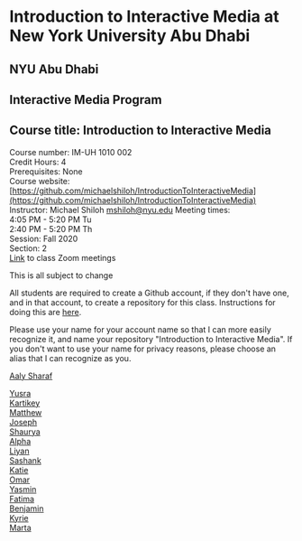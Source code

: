 # Introduction to Interactive Media at New York University Abu Dhabi  
## NYU Abu Dhabi
## Interactive Media Program
## Course title: Introduction to Interactive Media
Course number: IM-UH 1010 002    
Credit Hours: 4     
Prerequisites: None     
Course website: [https://github.com/michaelshiloh/IntroductionToInteractiveMedia](https://github.com/michaelshiloh/IntroductionToInteractiveMedia)    
Instructor: Michael Shiloh mshiloh@nyu.edu
Meeting times:    
4:05 PM - 5:20 PM Tu    
2:40 PM - 5:20 PM Th    
Session: Fall 2020    
Section: 2  
[Link](https://nyu.zoom.us/j/94816402645) to class Zoom meetings

This is all subject to change

All students are required to create a Github account, if they don't have one,
and in that account, to create a repository for this class. Instructions for
doing this are
[here](https://github.com/michaelshiloh/resourcesForClasses#github-resources).

Please use your name for your account name so that I can more easily recognize
it, and name your repository "Introduction to Interactive Media". If you don't
want to use your name for privacy reasons, please choose an alias that I can
recognize as you.

[Aaly Sharaf](https://github.com/AalyaSharaf/intro-to-IM/blob/master/September15/Screenshot.png)

[Yusra](https://github.com/yusra-khan/intro-to-im)  
[Kartikey](https://github.com/KartikeySinghal/IntroToIM)  
[Matthew](https://github.com/mjvar/intro-to-interactive-media)  
[Joseph](https://github.com/jhongover9000/intro2im)  
[Shaurya](https://github.com/shaurya-io/introduction-to-interactive-media)  
[Alpha](https://github.com/Alphaam/Intro-to-IM)  
[Liyan](https://github.com/LiyanIbrahim/intro-to-IM)  
[Sashank](https://github.com/sashanksilwal/introduction_to_interactive_media)  
[Katie](https://github.com/katieferreol/introduction-to-interactive-media)  
[Omar](https://github.com/soablackwhite/Intro-to-IM)  
[Yasmin](https://github.com/yasmin-alshurafa/introduction-to-interactive-media)  
[Fatima](https://github.com/FatimaAlmaazmi/introIM)  
[Benjamin](http://github.com/molarmanful/IntroductionToInteractiveMedia)  
[Kyrie](https://github.com/Kyrie21323/introduction-to-interactive-media)  
[Marta](https://github.com/martapienkosz/interactivemedia)  
